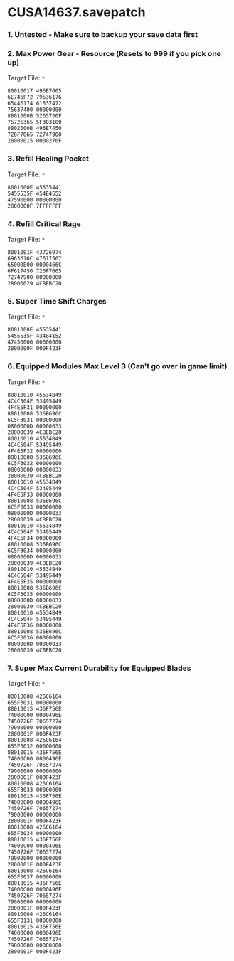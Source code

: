 # CUSA14637.savepatch

### 1. Untested - Make sure to backup your save data first
### 2. Max Power Gear - Resource (Resets to 999 if you pick one up)

Target File: `*`

```
80010017 496E7665
6E746F72 79536176
65446174 61537472
75637400 00000000
8801000B 5265736F
75726365 5F303100
8802000B 496E7450
726F7065 72747900
28000015 0000270F
```

### 3. Refill Healing Pocket

Target File: `*`

```
8001000E 45535441	
5455535F 454E4552	
47590000 00000000	
2800000F 7FFFFFFF
```

### 4. Refill Critical Rage

Target File: `*`

```
8001001F 43726974	
6963616C 47617567	
65000E00 0000466C	
6F617450 726F7065	
72747900 00000000	
28000029 4CBEBC20
```

### 5. Super Time Shift Charges

Target File: `*`

```
8001000E 45535441	
5455535F 43484152	
47450000 00000000	
2800000F 000F423F
```

### 6. Equipped Modules Max Level 3 (Can't go over in game limit)

Target File: `*`

```
80010010 45534B49	
4C4C504F 53495449	
4F4E5F31 00000000	
88010008 536B696C	
6C5F3031 00000000	
0800000D 00000033
28000039 4CBEBC20
80010010 45534B49	
4C4C504F 53495449	
4F4E5F32 00000000	
88010008 536B696C	
6C5F3032 00000000	
0800000D 00000033
28000039 4CBEBC20
80010010 45534B49	
4C4C504F 53495449	
4F4E5F33 00000000	
88010008 536B696C	
6C5F3033 00000000	
0800000D 00000033
28000039 4CBEBC20
80010010 45534B49	
4C4C504F 53495449	
4F4E5F34 00000000	
88010008 536B696C	
6C5F3034 00000000	
0800000D 00000033
28000039 4CBEBC20
80010010 45534B49	
4C4C504F 53495449	
4F4E5F35 00000000	
88010008 536B696C	
6C5F3035 00000000	
0800000D 00000033
28000039 4CBEBC20
80010010 45534B49	
4C4C504F 53495449	
4F4E5F36 00000000	
88010008 536B696C	
6C5F3036 00000000	
0800000D 00000033
28000039 4CBEBC20
```

### 7. Super Max Current Durability for Equipped Blades

Target File: `*`

```
80010008 426C6164	
655F3031 00000000	
88010015 436F756E	
74000C00 0000496E	
7450726F 70657274	
79000000 00000000
2800001F 000F423F
80010008 426C6164	
655F3032 00000000	
88010015 436F756E	
74000C00 0000496E	
7450726F 70657274	
79000000 00000000
2800001F 000F423F
80010008 426C6164	
655F3033 00000000	
88010015 436F756E	
74000C00 0000496E	
7450726F 70657274	
79000000 00000000
2800001F 000F423F
80010008 426C6164	
655F3034 00000000	
88010015 436F756E	
74000C00 0000496E	
7450726F 70657274	
79000000 00000000
2800001F 000F423F
80010008 426C6164	
655F3037 00000000	
88010015 436F756E	
74000C00 0000496E	
7450726F 70657274	
79000000 00000000
2800001F 000F423F
80010008 426C6164	
655F3131 00000000	
88010015 436F756E	
74000C00 0000496E	
7450726F 70657274	
79000000 00000000
2800001F 000F423F
```

